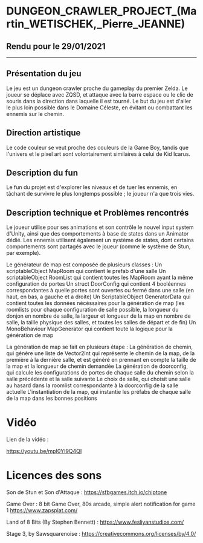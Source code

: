 # DUNGEON_CRAWLER_PROJECT_(Martin_WETISCHEK,_Pierre_JEANNE)

## Rendu pour le 29/01/2021

___________________________
## Présentation du jeu
Le jeu est un dungeon crawler proche du gameplay du premier Zelda. Le joueur se déplace avec ZQSD, et attaque avec la barre espace ou le clic de souris dans la direction dans laquelle il est tourné. Le but du jeu est d'aller le plus loin possible dans le Domaine Céleste, en évitant ou combattant les ennemis sur le chemin.

## Direction artistique
Le code couleur se veut proche des couleurs de la Game Boy, tandis que l'univers et le pixel art sont volontairement similaires à celui de Kid Icarus.

## Description du fun
Le fun du projet est d'explorer les niveaux et de tuer les ennemis, en tâchant de survivre le plus longtemps possible ; le joueur n'a que trois vies.

## Description technique et Problèmes rencontrés
Le joueur utilise pour ses animations et son contrôle le nouvel input system d'Unity, ainsi que des comportements à base de states dans un Animator dédié. Les ennemis utilisent également un système de states, dont certains comportements sont partagés avec le joueur (comme le système de Stun, par exemple).

Le générateur de map est composée de plusieurs classes :
Un scriptableObject MapRoom qui contient le prefab d'une salle
Un scriptableObject RoomList qui contient toutes les MapRoom ayant la même configuration de portes
Un struct DoorConfig qui contient 4 booléennes correspondantes à quelle portes sont ouvertes ou fermé dans une salle (en haut, en bas, a gauche et a droite)
Un ScriptableObject GeneratorData  qui contient toutes les données nécéssaires pour la génération de map (les roomlists pour chaque configuration de salle possible, la longueur du donjon en nombre de salle, la largeur et longueur de la map en nombre de salle, la taille physique des salles, et toutes les salles de départ et de fin)
Un MonoBehaviour MapGenerator qui contient toute la logique pour la génération de map

La génération de map se fait en plusieurs étape : 
La génération de chemin, qui génère une liste de Vector2Int qui représente le chemin de la map, de la première à la dernière salle, et est généré en prennant en compte la taille de la map et la longueur de chemin demandée
La génération de doorconfig, qui calcule les configurations de portes de chaque salle du chemin selon la salle précédente et la salle suivante
Le choix de salle, qui choisit une salle au hasard dans la roomlist correspondante à la doorconfig de la salle actuelle
L'instantiation de la map, qui instantie les préfabs de chaque salle de la map dans les bonnes positions

# Vidéo
Lien de la vidéo : 

https://youtu.be/mpI0YI9Q4QI

# Licences des sons

Son de Stun et Son d'Attaque : 
https://sfbgames.itch.io/chiptone

Game Over : 
8 bit Game Over, 80s arcade, simple alert notification for game 1
https://www.zapsplat.com/

Land of 8 Bits (By Stephen Bennett) :
https://www.fesliyanstudios.com/

Stage 3, by Sawsquarenoise : 
https://creativecommons.org/licenses/by/4.0/ 







